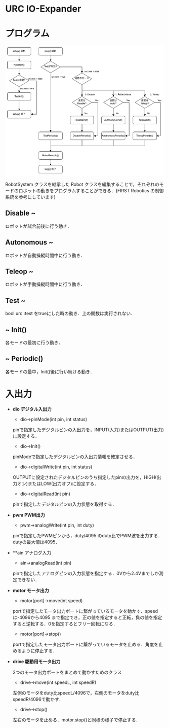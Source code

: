 # URC IO-Expander

# プログラム

![プログラムの動き](img/URC_Program.png)

RobotSystem クラスを継承した Robot クラスを編集することで，それぞれのモードのロボットの動きをプログラムすることができる．(FIRST Robotics の制御系統を参考にしています)

## Disable ~

ロボットが試合前後に行う動き．

## Autonomous ~

ロボットが自動操縦時間中に行う動き．

## Teleop ~

ロボットが手動操縦時間中に行う動き．

## Test ~

bool urc::test をtrueにした時の動き．上の関数は実行されない．

## ~ Init()

各モードの最初に行う動き．

## ~ Periodic()

各モードの最中，Init()後に行い続ける動き．

# 入出力

- **dio デジタル入出力**

    - dio->pinMode(int pin, int status)

    pinで指定したデジタルピンの入出力を，INPUT(入力)またはOUTPUT(出力)に設定する．

    - dio->Init()

    pinModeで指定したデジタルピンの入出力情報を確定させる．

    - dio->digitalWrite(int pin, int status)

    OUTPUTに設定されたデジタルピンのうち指定したpinの出力を，HIGH(出力オン)またはLOW(出力オフ)に設定する．

    - dio->digitalRead(int pin)

    pinで指定したデジタルピンの入力状態を取得する．

- **pwm PWM出力**

    - pwm->analogWrite(int pin, int duty)

    pinで指定したPWMピンから，duty/4095 のduty比でPWM波を出力する．dutyの最大値は4095．

- **ain アナログ入力

    - ain->analogRead(int pin)

    pinで指定したアナログピンの入力状態を指定する．0Vから2.4Vまでしか測定できない．

- **motor モータ出力**

    - motor[port]->move(int speed)

    portで指定したモータ出力ポートに繋がっているモータを動かす．speedは-4096から4095 まで指定でき，正の値を指定すると正転，負の値を指定すると逆転する．0を指定するとフリー回転になる．

    - motor[port]->stop()

    portで指定したモータ出力ポートに繋がっているモータを止める．角度を止めるように停止する．

- **drive 駆動用モータ出力**

    2つのモータ出力ポートをまとめて動かすためのクラス

    - drive->move(int speedL, int speedR)

    左側のモータをduty比speedL/4096で，右側のモータをduty比speedR/4096で動かす．

    - drive->stop()

    左右のモータを止める．motor.stop()と同様の様子で停止する．
